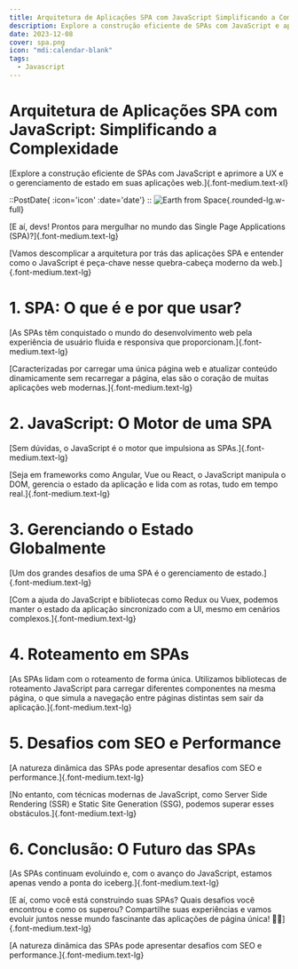 ```yaml
---
title: Arquitetura de Aplicações SPA com JavaScript Simplificando a Complexidade
description: Explore a construção eficiente de SPAs com JavaScript e aprimore a UX e o gerenciamento de estado em suas aplicações web.
date: 2023-12-08
cover: spa.png
icon: "mdi:calendar-blank"
tags:
  - Javascript
---
```


# Arquitetura de Aplicações SPA com JavaScript: Simplificando a Complexidade

[Explore a construção eficiente de SPAs com JavaScript e aprimore a UX e o gerenciamento de estado em suas aplicações web.]{.font-medium.text-xl}

::PostDate{ :icon='icon' :date='date'}
::
![Earth from Space](/images/blog/spa.png){.rounded-lg.w-full}

[E aí, devs! Prontos para mergulhar no mundo das Single Page Applications (SPA)?]{.font-medium.text-lg}

[Vamos descomplicar a arquitetura por trás das aplicações SPA e entender como o JavaScript é peça-chave nesse quebra-cabeça moderno da web.]{.font-medium.text-lg}

# 1. SPA: O que é e por que usar?

[As SPAs têm conquistado o mundo do desenvolvimento web pela experiência de usuário fluida e responsiva que proporcionam.]{.font-medium.text-lg}

[Caracterizadas por carregar uma única página web e atualizar conteúdo dinamicamente sem recarregar a página, elas são o coração de muitas aplicações web modernas.]{.font-medium.text-lg}


# 2. JavaScript: O Motor de uma SPA

[Sem dúvidas, o JavaScript é o motor que impulsiona as SPAs.]{.font-medium.text-lg}

[Seja em frameworks como Angular, Vue ou React, o JavaScript manipula o DOM, gerencia o estado da aplicação e lida com as rotas, tudo em tempo real.]{.font-medium.text-lg}


# 3. Gerenciando o Estado Globalmente

[Um dos grandes desafios de uma SPA é o gerenciamento de estado.]{.font-medium.text-lg}

[Com a ajuda do JavaScript e bibliotecas como Redux ou Vuex, podemos manter o estado da aplicação sincronizado com a UI, mesmo em cenários complexos.]{.font-medium.text-lg}

# 4. Roteamento em SPAs

[As SPAs lidam com o roteamento de forma única. Utilizamos bibliotecas de roteamento JavaScript para carregar diferentes componentes na mesma página, o que simula a navegação entre páginas distintas sem sair da aplicação.]{.font-medium.text-lg}

# 5. Desafios com SEO e Performance

[A natureza dinâmica das SPAs pode apresentar desafios com SEO e performance.]{.font-medium.text-lg}

[No entanto, com técnicas modernas de JavaScript, como Server Side Rendering (SSR) e Static Site Generation (SSG), podemos superar esses obstáculos.]{.font-medium.text-lg}

# 6. Conclusão: O Futuro das SPAs

[As SPAs continuam evoluindo e, com o avanço do JavaScript, estamos apenas vendo a ponta do iceberg.]{.font-medium.text-lg}

[E aí, como você está construindo suas SPAs? Quais desafios você encontrou e como os superou? Compartilhe suas experiências e vamos evoluir juntos nesse mundo fascinante das aplicações de página única! 🚀🌐]{.font-medium.text-lg}

[A natureza dinâmica das SPAs pode apresentar desafios com SEO e performance.]{.font-medium.text-lg}
